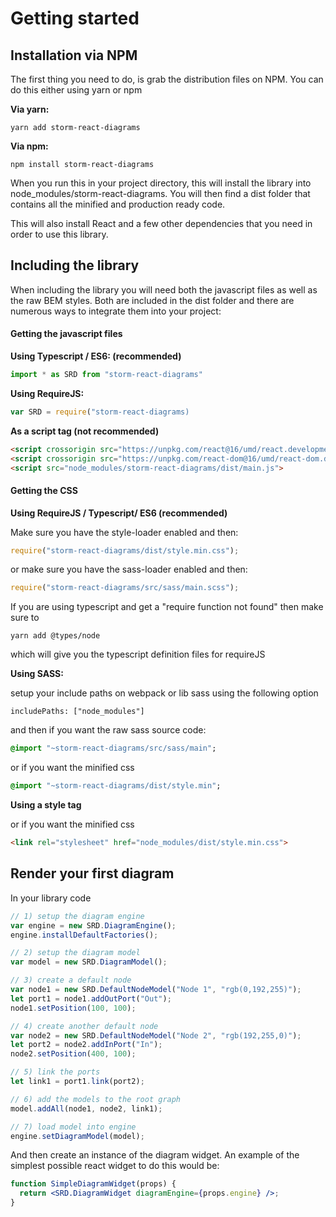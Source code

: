 # Getting started

## Installation via NPM

The first thing you need to do, is grab the distribution files on NPM. You can do this either using yarn or npm

**Via yarn:**

```
yarn add storm-react-diagrams
```

**Via npm:**

```
npm install storm-react-diagrams
```

When you run this in your project directory, this will install the library into node\_modules/storm-react-diagrams. You will then find a dist folder that contains all the minified and production ready code.

This will also install React and a few other dependencies that you need in order to use this library.

## Including the library

When including the library you will need both the javascript files as well as the raw BEM styles. Both are included in the dist folder and there are numerous ways to integrate them into your project:

#### Getting the javascript files

**Using Typescript / ES6: \(recommended\)**

```js
import * as SRD from "storm-react-diagrams"
```

**Using RequireJS:**

```js
var SRD = require("storm-react-diagrams)
```

**As a script tag \(not recommended\)**

```html
<script crossorigin src="https://unpkg.com/react@16/umd/react.development.js"></script>
<script crossorigin src="https://unpkg.com/react-dom@16/umd/react-dom.development.js"></script>
<script src="node_modules/storm-react-diagrams/dist/main.js">
```

#### Getting the CSS

**Using RequireJS / Typescript/ ES6 \(recommended\)**

Make sure you have the style-loader enabled and then:

```js
require("storm-react-diagrams/dist/style.min.css");
```

or make sure you have the sass-loader enabled and then:

```js
require("storm-react-diagrams/src/sass/main.scss");
```

If you are using typescript and get a "require function not found" then make sure to

```
yarn add @types/node
```

which will give you the typescript definition files for requireJS

**Using SASS:**

setup your include paths on webpack or lib sass using the following option

```
includePaths: ["node_modules"]
```

and then if you want the raw sass source code:

```sass
@import "~storm-react-diagrams/src/sass/main";
```

or if you want the minified css

```sass
@import "~storm-react-diagrams/dist/style.min";
```

**Using a style tag**

or if you want the minified css

```html
<link rel="stylesheet" href="node_modules/dist/style.min.css">
```

## Render your first diagram

In your library code

```js
// 1) setup the diagram engine
var engine = new SRD.DiagramEngine();
engine.installDefaultFactories();

// 2) setup the diagram model
var model = new SRD.DiagramModel();

// 3) create a default node
var node1 = new SRD.DefaultNodeModel("Node 1", "rgb(0,192,255)");
let port1 = node1.addOutPort("Out");
node1.setPosition(100, 100);

// 4) create another default node
var node2 = new SRD.DefaultNodeModel("Node 2", "rgb(192,255,0)");
let port2 = node2.addInPort("In");
node2.setPosition(400, 100);

// 5) link the ports
let link1 = port1.link(port2);

// 6) add the models to the root graph
model.addAll(node1, node2, link1);

// 7) load model into engine
engine.setDiagramModel(model);
```

And then create an instance of the diagram widget. An example of the simplest possible react widget to do this would be:

```jsx
function SimpleDiagramWidget(props) {
  return <SRD.DiagramWidget diagramEngine={props.engine} />;
}
```



